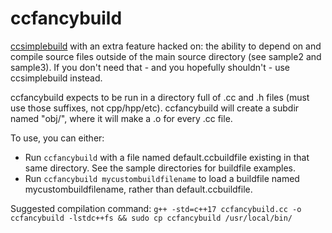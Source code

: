 # ccfancybuild

[ccsimplebuild](https://github.com/FarFetchd/ccsimplebuild) with an extra
feature hacked on: the ability to depend on and compile source files outside of
the main source directory (see sample2 and sample3). If you don't need
that - and you hopefully shouldn't - use ccsimplebuild instead.

ccfancybuild expects to be run in a directory full of .cc and .h files (must
use those suffixes, not cpp/hpp/etc). ccfancybuild will create a subdir named
"obj/", where it will make a .o for every .cc file.

To use, you can either:

* Run `ccfancybuild` with a file named default.ccbuildfile existing in that same
  directory. See the sample directories for buildfile examples.
* Run `ccfancybuild mycustombuildfilename` to load a buildfile named
  mycustombuildfilename, rather than default.ccbuildfile.

Suggested compilation command:
`g++ -std=c++17 ccfancybuild.cc -o ccfancybuild -lstdc++fs && sudo cp ccfancybuild /usr/local/bin/`
